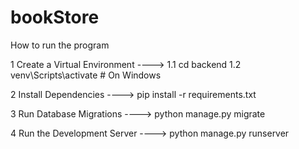 # bookStore
How to run the program 

1 Create a Virtual Environment ---->
  1.1 cd backend 
  1.2 venv\Scripts\activate         # On Windows

2 Install Dependencies ---->
  pip install -r requirements.txt

3 Run Database Migrations ---->
  python manage.py migrate

4 Run the Development Server ---->
  python manage.py runserver
